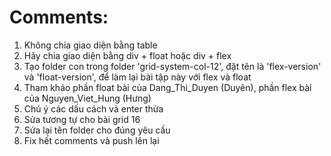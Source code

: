 # Comments:
1. Không chia giao diện bằng table
2. Hãy chia giao diện bằng div + float hoặc div + flex
3. Tạo folder con trong folder 'grid-system-col-12', đặt tên là 'flex-version' và 'float-version', để làm lại bài tập này với flex và float
4. Tham khảo phần float bài của Dang_Thi_Duyen (Duyên), phần flex bài của Nguyen_Viet_Hung (Hưng)
5. Chú ý các dấu cách và enter thừa
6. Sửa tương tự cho bài grid 16
7. Sửa lại tên folder cho đúng yêu cầu
8. Fix hết comments và push lên lại